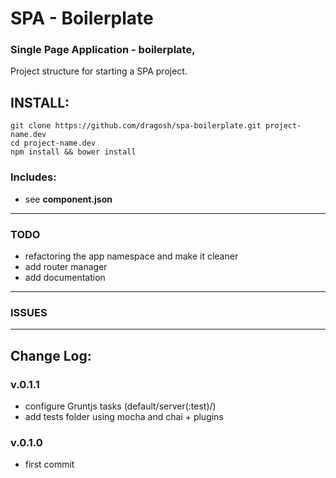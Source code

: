 # SPA - Boilerplate
###  Single Page Application - boilerplate,
Project structure for starting a SPA project.

## INSTALL:
    git clone https://github.com/dragosh/spa-boilerplate.git project-name.dev
    cd project-name.dev
    npm install && bower install


### Includes:
+ see **component.json**
****

### TODO
+ refactoring the app namespace and make it cleaner
+ add router manager
+ add documentation
****

### ISSUES

****
## Change Log:
### v.0.1.1
+ configure Gruntjs  tasks (default/server(:test)/)
+ add tests folder using mocha and chai + plugins
### v.0.1.0
+ first commit
